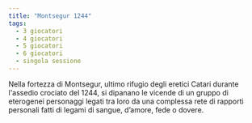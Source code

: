```yaml
---
title: "Montsegur 1244"
tags:
  - 3 giocatori
  - 4 giocatori
  - 5 giocatori
  - 6 giocatori
  - singola sessione
---
```


Nella fortezza di Montsegur, ultimo rifugio degli eretici Catari durante l'assedio crociato del 1244, si dipanano le vicende di un gruppo di eterogenei personaggi legati tra loro da una complessa rete di rapporti personali fatti di legami di sangue, d’amore, fede o dovere.